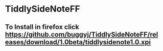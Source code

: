 # TiddlySideNoteFF

## To Install in firefox click https://github.com/buggyj/TiddlySideNoteFF/releases/download/1.0beta/tiddlysidenote1.0.xpi
